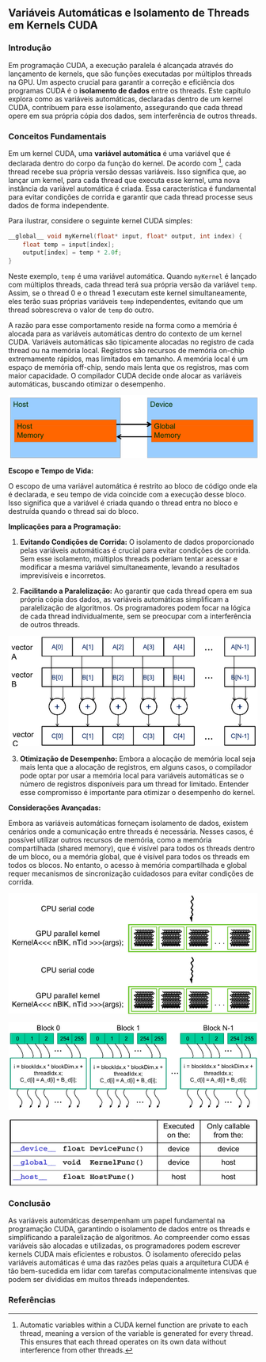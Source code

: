 ## Variáveis Automáticas e Isolamento de Threads em Kernels CUDA

### Introdução

Em programação CUDA, a execução paralela é alcançada através do lançamento de kernels, que são funções executadas por múltiplos threads na GPU. Um aspecto crucial para garantir a correção e eficiência dos programas CUDA é o **isolamento de dados** entre os threads. Este capítulo explora como as variáveis automáticas, declaradas dentro de um kernel CUDA, contribuem para esse isolamento, assegurando que cada thread opere em sua própria cópia dos dados, sem interferência de outros threads.

### Conceitos Fundamentais

Em um kernel CUDA, uma **variável automática** é uma variável que é declarada dentro do corpo da função do kernel. De acordo com [^1], cada thread recebe sua própria versão dessas variáveis. Isso significa que, ao lançar um kernel, para cada thread que executa esse kernel, uma nova instância da variável automática é criada. Essa característica é fundamental para evitar condições de corrida e garantir que cada thread processe seus dados de forma independente.

Para ilustrar, considere o seguinte kernel CUDA simples:

```c++
__global__ void myKernel(float* input, float* output, int index) {
    float temp = input[index];
    output[index] = temp * 2.0f;
}
```

Neste exemplo, `temp` é uma variável automática. Quando `myKernel` é lançado com múltiplos threads, cada thread terá sua própria versão da variável `temp`.  Assim, se o thread 0 e o thread 1 executam este kernel simultaneamente, eles terão suas próprias variáveis `temp` independentes, evitando que um thread sobrescreva o valor de `temp` do outro.

A razão para esse comportamento reside na forma como a memória é alocada para as variáveis automáticas dentro do contexto de um kernel CUDA. Variáveis automáticas são tipicamente alocadas no registro de cada thread ou na memória local. Registros são recursos de memória on-chip extremamente rápidos, mas limitados em tamanho. A memória local é um espaço de memória off-chip, sendo mais lenta que os registros, mas com maior capacidade. O compilador CUDA decide onde alocar as variáveis automáticas, buscando otimizar o desempenho.

![Modelo de memória CUDA: transferência de dados entre host e dispositivo.](./../images/image6.jpg)

**Escopo e Tempo de Vida:**

O escopo de uma variável automática é restrito ao bloco de código onde ela é declarada, e seu tempo de vida coincide com a execução desse bloco. Isso significa que a variável é criada quando o thread entra no bloco e destruída quando o thread sai do bloco.

**Implicações para a Programação:**

1.  **Evitando Condições de Corrida:** O isolamento de dados proporcionado pelas variáveis automáticas é crucial para evitar condições de corrida. Sem esse isolamento, múltiplos threads poderiam tentar acessar e modificar a mesma variável simultaneamente, levando a resultados imprevisíveis e incorretos.

2.  **Facilitando a Paralelização:** Ao garantir que cada thread opera em sua própria cópia dos dados, as variáveis automáticas simplificam a paralelização de algoritmos. Os programadores podem focar na lógica de cada thread individualmente, sem se preocupar com a interferência de outros threads.

![Representação esquemática da adição paralela de vetores A e B para gerar o vetor C, ilustrando o conceito de paralelismo de dados.](./../images/image4.jpg)

3.  **Otimização de Desempenho:** Embora a alocação de memória local seja mais lenta que a alocação de registros, em alguns casos, o compilador pode optar por usar a memória local para variáveis automáticas se o número de registros disponíveis para um thread for limitado. Entender esse compromisso é importante para otimizar o desempenho do kernel.

**Considerações Avançadas:**

Embora as variáveis automáticas forneçam isolamento de dados, existem cenários onde a comunicação entre threads é necessária. Nesses casos, é possível utilizar outros recursos de memória, como a memória compartilhada (shared memory), que é visível para todos os threads dentro de um bloco, ou a memória global, que é visível para todos os threads em todos os blocos. No entanto, o acesso à memória compartilhada e global requer mecanismos de sincronização cuidadosos para evitar condições de corrida.

![Fluxo de execução em um programa CUDA: alternância entre CPU (código serial) e GPU (kernel paralelo).](./../images/image2.jpg)

![Illustration of CUDA thread grid and block organization with global data index calculation.](./../images/image7.jpg)

![Tabela de qualificadores CUDA C para declaração de funções, mostrando onde são executadas e de onde podem ser chamadas.](./../images/image1.jpg)

### Conclusão

As variáveis automáticas desempenham um papel fundamental na programação CUDA, garantindo o isolamento de dados entre os threads e simplificando a paralelização de algoritmos. Ao compreender como essas variáveis são alocadas e utilizadas, os programadores podem escrever kernels CUDA mais eficientes e robustos. O isolamento oferecido pelas variáveis automáticas é uma das razões pelas quais a arquitetura CUDA é tão bem-sucedida em lidar com tarefas computacionalmente intensivas que podem ser divididas em muitos threads independentes.

### Referências
[^1]: Automatic variables within a CUDA kernel function are private to each thread, meaning a version of the variable is generated for every thread. This ensures that each thread operates on its own data without interference from other threads.
<!-- END -->